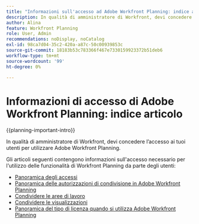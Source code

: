 ```yaml
---
title: "Informazioni sull'accesso ad Adobe Workfront Planning: indice articolo"
description: In qualità di amministratore di Workfront, devi concedere l’accesso ai tuoi utenti per utilizzare Adobe Workfront Planning. Nei seguenti articoli vengono fornite informazioni sull'accesso necessario per l'utilizzo di Workfront Planning.
author: Alina
feature: Workfront Planning
role: User, Admin
recommendations: noDisplay, noCatalog
exl-id: 98ca7d04-35c2-420a-a87c-50c00939853c
source-git-commit: 18183b53c783366f467e7330159923372b51deb6
workflow-type: tm+mt
source-wordcount: '99'
ht-degree: 0%

---
```



# Informazioni di accesso di Adobe Workfront Planning: indice articolo

{{planning-important-intro}}

In qualità di amministratore di Workfront, devi concedere l’accesso ai tuoi utenti per utilizzare Adobe Workfront Planning.

Gli articoli seguenti contengono informazioni sull&#39;accesso necessario per l&#39;utilizzo delle funzionalità di Workfront Planning da parte degli utenti:

* [Panoramica degli accessi](/help/quicksilver/planning/access/access-overview.md)
* [Panoramica delle autorizzazioni di condivisione in Adobe Workfront Planning](/help/quicksilver/planning/access/sharing-permissions-overview.md)
* [Condividere le aree di lavoro](/help/quicksilver/planning/access/share-workspaces.md)
* [Condividere le visualizzazioni](/help/quicksilver/planning/access/share-views.md)
* [Panoramica del tipo di licenza quando si utilizza Adobe Workfront Planning](/help/quicksilver/planning/access/license-type-overview.md)
  <!--* [Request permissions to a view or a workspace](/help/quicksilver/planning/access/request-permissions.md)-->


